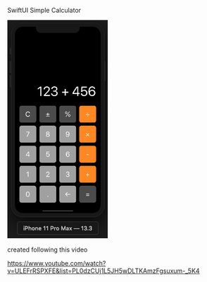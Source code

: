 SwiftUI Simple Calculator


![](./readme_images/calculator.png)




created following this video

https://www.youtube.com/watch?v=ULEFrRSPXFE&list=PL0dzCUj1L5JH5wDLTKAmzFgsuxum-_5K4


